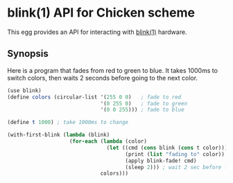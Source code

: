 # blink(1) API for Chicken scheme

This egg provides an API for interacting with [blink(1)](http://blink1.thingm.com/) hardware.

## Synopsis

Here is a program that fades from red to green to blue.  It takes 1000ms to
switch colors, then waits 2 seconds before going to the next color.

```scheme
(use blink)
(define colors (circular-list '(255 0 0)   ; fade to red
                              '(0 255 0)   ; fade to green
                              '(0 0 255))) ; fade to blue

(define t 1000) ; take 1000ms to change

(with-first-blink (lambda (blink)
                    (for-each (lambda (color)
                                (let ((cmd (cons blink (cons t color))))
                                      (print (list "fading to" color))
                                      (apply blink-fade! cmd)
                                      (sleep 2))) ; wait 2 sec before looping
                              colors)))
```

